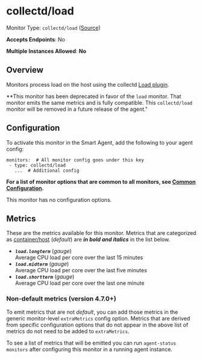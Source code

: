 <!--- GENERATED BY gomplate from scripts/docs/templates/monitor-page.md.tmpl --->

# collectd/load

Monitor Type: `collectd/load` ([Source](https://github.com/signalfx/signalfx-agent/tree/master/pkg/monitors/collectd/load))

**Accepts Endpoints**: No

**Multiple Instances Allowed**: **No**

## Overview

Monitors process load on the host using the collectd
[Load plugin](https://collectd.org/wiki/index.php/Plugin:Load).

**This monitor has been deprecated in favor of the `load` monitor. That
monitor emits the same metrics and is fully compatible.  This
`collectd/load` monitor will be removed in a future release of the agent."


## Configuration

To activate this monitor in the Smart Agent, add the following to your
agent config:

```
monitors:  # All monitor config goes under this key
 - type: collectd/load
   ...  # Additional config
```

**For a list of monitor options that are common to all monitors, see [Common
Configuration](../monitor-config.md#common-configuration).**


This monitor has no configuration options.
## Metrics

These are the metrics available for this monitor.
Metrics that are categorized as
[container/host](https://docs.signalfx.com/en/latest/admin-guide/usage.html#about-custom-bundled-and-high-resolution-metrics)
(*default*) are ***in bold and italics*** in the list below.


 - ***`load.longterm`*** (*gauge*)<br>    Average CPU load per core over the last 15 minutes
 - ***`load.midterm`*** (*gauge*)<br>    Average CPU load per core over the last five minutes
 - ***`load.shortterm`*** (*gauge*)<br>    Average CPU load per core over the last one minute

### Non-default metrics (version 4.7.0+)

To emit metrics that are not _default_, you can add those metrics in the
generic monitor-level `extraMetrics` config option.  Metrics that are derived
from specific configuration options that do not appear in the above list of
metrics do not need to be added to `extraMetrics`.

To see a list of metrics that will be emitted you can run `agent-status
monitors` after configuring this monitor in a running agent instance.



